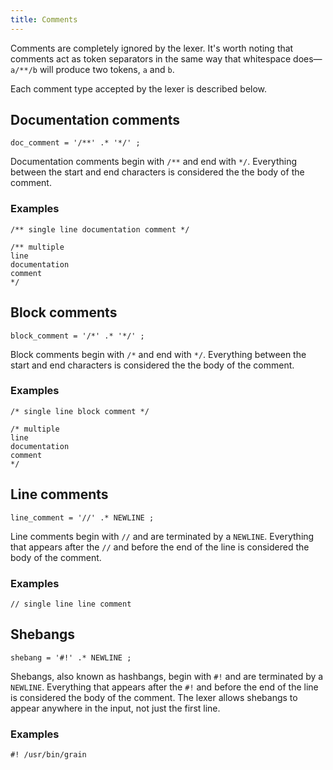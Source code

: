 ```yaml
---
title: Comments
---
```


Comments are completely ignored by the lexer. It's worth noting that comments act as token separators in the same way that whitespace does—`a/**/b` will produce two tokens, `a` and `b`.

Each comment type accepted by the lexer is described below.

## Documentation comments

```ebnf
doc_comment = '/**' .* '*/' ;
```

Documentation comments begin with `/**` and end with `*/`. Everything between the start and end characters is considered the the body of the comment.

### Examples

```grain
/** single line documentation comment */
```

```grain
/** multiple
line
documentation
comment
*/
```

## Block comments

```ebnf
block_comment = '/*' .* '*/' ;
```

Block comments begin with `/*` and end with `*/`. Everything between the start and end characters is considered the the body of the comment.

### Examples

```grain
/* single line block comment */
```

```grain
/* multiple
line
documentation
comment
*/
```

## Line comments

```ebnf
line_comment = '//' .* NEWLINE ;
```

Line comments begin with `//` and are terminated by a `NEWLINE`. Everything that appears after the `//` and before the end of the line is considered the body of the comment.

### Examples

```grain
// single line line comment
```

## Shebangs

```ebnf
shebang = '#!' .* NEWLINE ;
```

Shebangs, also known as hashbangs, begin with `#!` and are terminated by a `NEWLINE`. Everything that appears after the `#!` and before the end of the line is considered the body of the comment. The lexer allows shebangs to appear anywhere in the input, not just the first line.

### Examples

```grain
#! /usr/bin/grain
```
